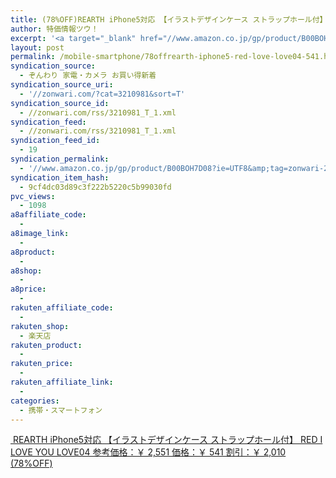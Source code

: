 ```yaml
---
title: (78%OFF)REARTH iPhone5対応 【イラストデザインケース ストラップホール付】 RED I LOVE YOU LOVE04 ￥541
author: 特価情報ツウ！
excerpt: '<a target="_blank" href="//www.amazon.co.jp/gp/product/B00BOH7D08?ie=UTF8&amp;tag=zonwari-22&amp;linkCode=as2&amp;camp=247&amp;creative=7399&amp;creativeASIN=B00BOH7D08"><img src="//ecx.images-amazon.com/images/I/314RDcl3jCL._SL100_.jpg"><br>REARTH iPhone5&#23550;&#24540; &#12304;&#12452;&#12521;&#12473;&#12488;&#12487;&#12470;&#12452;&#12531;&#12465;&#12540;&#12473; &#12473;&#12488;&#12521;&#12483;&#12503;&#12507;&#12540;&#12523;&#20184;&#12305; RED I LOVE YOU LOVE04<br>&#21442;&#32771;&#20385;&#26684;&#65306;&#65509; 2,551<br>&#20385;&#26684;&#65306;&#65509; 541<br>&#21106;&#24341;&#65306;&#65509; 2,010 (78%OFF)</a>'
layout: post
permalink: /mobile-smartphone/78offrearth-iphone5-red-love-love04-541.html
syndication_source:
  - ぞんわり 家電・カメラ お買い得新着
syndication_source_uri:
  - '//zonwari.com/?cat=3210981&sort=T'
syndication_source_id:
  - //zonwari.com/rss/3210981_T_1.xml
syndication_feed:
  - //zonwari.com/rss/3210981_T_1.xml
syndication_feed_id:
  - 19
syndication_permalink:
  - '//www.amazon.co.jp/gp/product/B00BOH7D08?ie=UTF8&amp;tag=zonwari-22&amp;linkCode=as2&amp;camp=247&amp;creative=7399&amp;creativeASIN=B00BOH7D08'
syndication_item_hash:
  - 9cf4dc03d89c3f222b5220c5b99030fd
pvc_views:
  - 1098
a8affiliate_code:
  -
a8image_link:
  -
a8product:
  -
a8shop:
  -
a8price:
  -
rakuten_affiliate_code:
  -
rakuten_shop:
  - 楽天店
rakuten_product:
  -
rakuten_price:
  -
rakuten_affiliate_link:
  -
categories:
  - 携帯・スマートフォン
---
```

[<img src='//i1.wp.com/ecx.images-amazon.com/images/I/314RDcl3jCL._SL150_.jpg?w=546' title="" alt="" data-recalc-dims="1" />
REARTH iPhone5対応 【イラストデザインケース ストラップホール付】 RED I LOVE YOU LOVE04
参考価格：￥ 2,551
価格：￥ 541
割引：￥ 2,010 (78%OFF)][1]

 [1]: //www.amazon.co.jp/gp/product/B00BOH7D08?ie=UTF8&#038;tag=tokkajohotsu-22&#038;linkCode=as2&#038;camp=247&#038;creative=7399&#038;creativeASIN=B00BOH7D08